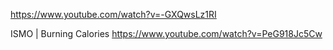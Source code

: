 https://www.youtube.com/watch?v=-GXQwsLz1RI


ISMO | Burning Calories
https://www.youtube.com/watch?v=PeG918Jc5Cw

